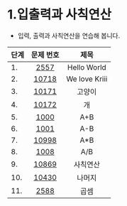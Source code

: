 
# 1.입출력과 사칙연산
* 입력, 출력과 사칙연산을 연습해 봅니다.

|단계|문제 번호|제목|
|:---|:---:|:---:|
|1.|[2557](2557)|Hello World
|2.|[10718](10718)|We love Kriii
|3.|[10171](10171)|고양이
|4.|[10172](10172)|개
|5.|[1000](1000)|A+B
|6.|[1001](1001)|A-B
|7.|[10998](10998)|A*B
|8.|[1008](1008)|A/B
|9.|[10869](10869)|사칙연산
|10.|[10430](10430)|나머지
|11.|[2588](2588)|곱셈